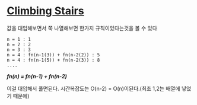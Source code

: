 # [Climbing Stairs](./ClimbingStairs.js)
값을 대입해보면서 쭉 나열해보면 한가지 규칙이있다는것을 볼 수 있다
```
n = 1 : 1
n = 2 : 2
n = 3 : 3
n = 4 : fn(n-1(3)) + fn(n-2(2)) : 5
n = 4 : fn(n-1(5)) + fn(n-2(3)) : 8
....
```
___fn(n) = fn(n-1) + fn(n-2)___

이걸 대입해서 풀면된다.
시간복잡도는 O(n-2) = O(n)이된다.(최초 1,2는 배열에 넣었기 때문에)

